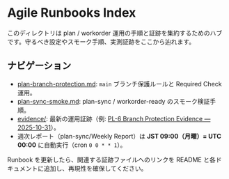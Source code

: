 # Agile Runbooks Index

このディレクトリは plan / workorder 運用の手順と証跡を集約するためのハブです。守るべき設定やスモーク手順、実測証跡をここから辿れます。

## ナビゲーション
- [plan-branch-protection.md](plan-branch-protection.md): `main` ブランチ保護ルールと Required Check 運用。
- [plan-sync-smoke.md](plan-sync-smoke.md): plan-sync / workorder-ready のスモーク検証手順。
- [evidence/](evidence/): 最新の運用証跡（例: [PL-6 Branch Protection Evidence — 2025-10-31](evidence/PL-6-branch-protection-20251031.md)）。
- 週次レポート（plan-sync/Weekly Report）は **JST 09:00（月曜）= UTC 00:00** に自動実行（cron `0 0 * * 1`）。

Runbook を更新したら、関連する証跡ファイルへのリンクを README と各ドキュメントに追加し、再現性を確保してください。
